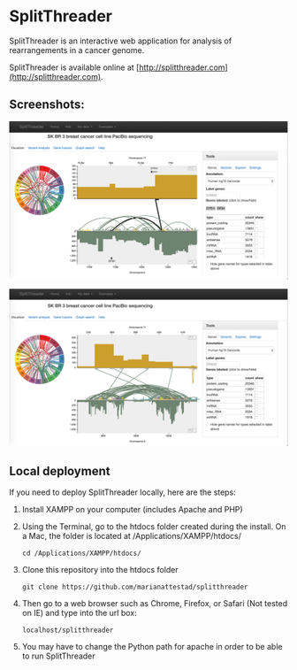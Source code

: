 # SplitThreader

SplitThreader is an interactive web application for analysis of rearrangements in a cancer genome. 

SplitThreader is available online at [http://splitthreader.com](http://splitthreader.com). 

## Screenshots:
![SplitThreader screenshot](/images/screenshot1.png)


![SplitThreader screenshot](/images/screenshot2.png)

## Local deployment
If you need to deploy SplitThreader locally, here are the steps:

1. Install XAMPP on your computer (includes Apache and PHP)
2. Using the Terminal, go to the htdocs folder created during the install. On a Mac, the folder is located at /Applications/XAMPP/htdocs/

   ```
   cd /Applications/XAMPP/htdocs/
   ```

3. Clone this repository into the htdocs folder

   ```
   git clone https://github.com/marianattestad/splitthreader
   ```

4. Then go to a web browser such as Chrome, Firefox, or Safari (Not tested on IE) and type into the url box:

   ```
   localhost/splitthreader
   ```

5. You may have to change the Python path for apache in order to be able to run SplitThreader
